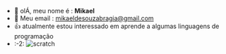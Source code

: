 - 👋  olÁ, meu  nome é : **Mikael**
- 📧  Meu email : mikaeldesouzabragia@gmail.com
-  👍 atualmente estou interessado em aprende a algumas linguagens  de programação
-  :-2:
![scratch](https://img.shields.io/badge/Scratch-4D97FF?style=for-the-badge&logo=Scratch&logoColor=white)
